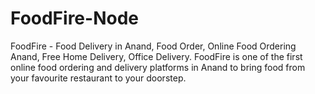 # FoodFire-Node
FoodFire - Food Delivery in Anand, Food Order, Online Food Ordering Anand, Free Home Delivery, Office Delivery. FoodFire is one of the first online food ordering and delivery platforms in Anand to bring food from your favourite restaurant to your doorstep.
